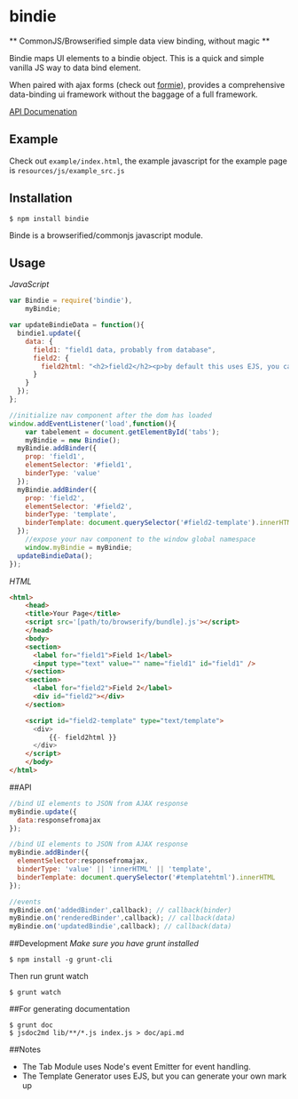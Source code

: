 # bindie

** CommonJS/Browserified simple data view binding, without magic **

Bindie maps UI elements to a bindie object. This is a quick and simple vanilla JS way to data bind element. 

When paired with ajax forms (check out  [formie](http://npmjs.org/package/formie)), provides a comprehensive data-binding ui framework without the baggage of a full framework.</p>

 [API Documenation](https://github.com/yawetse/bindie/blob/master/doc/api.md)

## Example

Check out `example/index.html`, the example javascript for the example page is `resources/js/example_src.js`

## Installation

```
$ npm install bindie
```

Binde is a browserified/commonjs javascript module.

## Usage

*JavaScript*
```javascript
var Bindie = require('bindie'),
	myBindie;

var updateBindieData = function(){
  bindie1.update({
    data: {
      field1: "field1 data, probably from database",
      field2: {
        field2html: "<h2>field2</h2><p>by default this uses EJS, you can use whatever template language you want</p>"
      }
    }
  });
};

//initialize nav component after the dom has loaded
window.addEventListener('load',function(){
	var tabelement = document.getElementById('tabs');
	myBindie = new Bindie();
  myBindie.addBinder({
    prop: 'field1',
    elementSelector: '#field1',
    binderType: 'value'
  });
  myBindie.addBinder({
    prop: 'field2',
    elementSelector: '#field2',
    binderType: 'template',
    binderTemplate: document.querySelector('#field2-template').innerHTML
  });
	//expose your nav component to the window global namespace
	window.myBindie = myBindie;
  updateBindieData();
});
```

*HTML*
```html
<html>
	<head>
  	<title>Your Page</title>
  	<script src='[path/to/browserify/bundle].js'></script>
	</head>
	<body>
    <section>
      <label for="field1">Field 1</label>
      <input type="text" value="" name="field1" id="field1" />
    </section>
    <section>
      <label for="field2">Field 2</label>
      <div id="field2"></div>
    </section>

    <script id="field2-template" type="text/template">
      <div>
          {{- field2html }}
      </div>
    </script>
	</body>
</html>
```

##API

```javascript
//bind UI elements to JSON from AJAX response
myBindie.update({
  data:responsefromajax
}); 

//bind UI elements to JSON from AJAX response
myBindie.addBinder({
  elementSelector:responsefromajax,
  binderType: 'value' || 'innerHTML' || 'template',
  binderTemplate: document.querySelector('#templatehtml').innerHTML
}); 

//events
myBindie.on('addedBinder',callback); // callback(binder)
myBindie.on('renderedBinder',callback); // callback(data)
myBindie.on('updatedBindie',callback); // callback(data)
```
##Development
*Make sure you have grunt installed*
```
$ npm install -g grunt-cli
```

Then run grunt watch
```
$ grunt watch
```
##For generating documentation
```
$ grunt doc
$ jsdoc2md lib/**/*.js index.js > doc/api.md
```

##Notes
* The Tab Module uses Node's event Emitter for event handling.
* The Template Generator uses EJS, but you can generate your own mark up